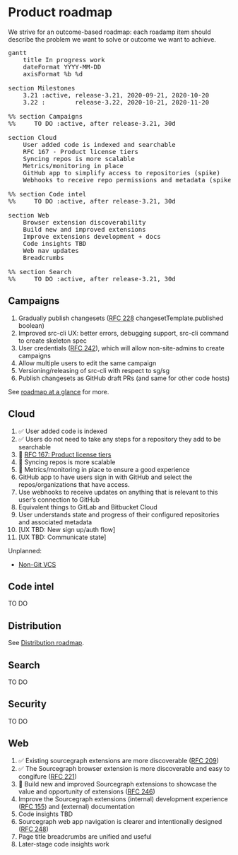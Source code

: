 # Product roadmap

We strive for an outcome-based roadmap: each roadamp item should describe the problem we want to solve or outcome we want to achieve.

<!-- Gantt chart syntax documentation: https://mermaid-js.github.io/mermaid/diagrams-and-syntax-and-examples/gantt.html -->

<pre class="mermaid" data-rendered-width="150%" data-scroll-right="50%">
gantt
    title In progress work
    dateFormat YYYY-MM-DD
    axisFormat %b %d

section Milestones
    3.21 :active, release-3.21, 2020-09-21, 2020-10-20
    3.22 :        release-3.22, 2020-10-21, 2020-11-20

%% section Campaigns
%%     TO DO :active, after release-3.21, 30d

section Cloud
    User added code is indexed and searchable                 :done,   2020-09-23, 2020-10-07
    RFC 167 - Product license tiers                           :active, 2020-10-07, 14d
    Syncing repos is more scalable                            :active, 2020-10-07, 14d
    Metrics/monitoring in place                               :active, 2020-10-07, 14d
    GitHub app to simplify access to repositories (spike)     :        2020-10-21, 2d
    Webhooks to receive repo permissions and metadata (spike) :        2020-10-21, 2d

%% section Code intel
%%     TO DO :active, after release-3.21, 30d

section Web
    Browser extension discoverability                         :done,    2020-09-28, 14d
    Build new and improved extensions                         :active,   2020-10-12, 14d
    Improve extensions development + docs                     :         2020-10-26, 14d
    Code insights TBD                                         :         2020-11-09, 14d
    Web nav updates                                           :         2020-11-09, 7d
    Breadcrumbs                                               :         2020-11-16, 7d

%% section Search
%%     TO DO :active, after release-3.21, 30d
</pre>

## Campaigns

1. Gradually publish changesets ([RFC 228](https://docs.google.com/document/d/1A-5cbYGz1p1UB1eAFsIgpK5XDkvS7ZNAVKMdtBm_WY0/edit?ts=5f48b4b2#heading=h.trqab8y0kufp) changesetTemplate.published boolean)
1. Improved src-cli UX: better errors, debugging support, src-cli command to create skeleton spec
1. User credentials ([RFC 242](https://docs.google.com/document/d/1SqoWWm1xs82QibrWwYsXmpmgweN6EpcKt1qXrRBjjlU/edit)), which will allow non-site-admins to create campaigns
1. Allow multiple users to edit the same campaign
1. Versioning/releasing of src-cli with respect to sg/sg
1. Publish changesets as GitHub draft PRs (and same for other code hosts)

See [roadmap at a glance](https://docs.google.com/document/d/1zRTfK6mENKicfLwDaWgLk1dBvQVKDg-J7pwjGg8tpps/edit#) for more.

## Cloud

1. ✅ User added code is indexed
1. ✅ Users do not need to take any steps for a repository they add to be searchable
1. 🔄 [RFC 167: Product license tiers](https://docs.google.com/document/d/1XozQ4JINJqirdaG-XqGtboT2-PlIXPyBn6EwV7Q3pWI/edit?ts=5f0811cf#heading=h.trqab8y0kufp)
1. 🔄 Syncing repos is more scalable
1. 🔄 Metrics/monitoring in place to ensure a good experience
1. GitHub app to have users sign in with GitHub and select the repos/organizations that have access.
1. Use webhooks to receive updates on anything that is relevant to this user’s connection to GitHub
1. Equivalent things to GitLab and Bitbucket Cloud
1. User understands state and progress of their configured repositories and associated metadata
1. [UX TBD: New sign up/auth flow]
1. [UX TBD: Communicate state]

Unplanned:

- [Non-Git VCS](https://docs.google.com/document/d/1Y2xYbckAz5jlBePER_BarypeDfP3mjjX9bBOZm3ALqY/edit#heading=h.m60esa7uysvx)

## Code intel

TO DO

## Distribution

See [Distribution roadmap](https://github.com/sourcegraph/about/pull/1104).

## Search

TO DO

## Security

TO DO

## Web

1. ✅ Existing sourcegraph extensions are more discoverable ([RFC 209](https://docs.google.com/document/d/1I5BMEGp3QuB81AjSzLCQwq_XJV1sXevlU0lpB4O1pj8/edit#))
1. ✅ The Sourcegraph browser extension is more discoverable and easy to congifure ([RFC 221](https://docs.google.com/document/d/19f4xleYBU1zZZdqMmXlLmFxeR-fwEpOwTOgViOFOnyo/edit))
1. 🔄 Build new and improved Sourcegraph extensions to showcase the value and opportunity of extensions ([RFC 246](https://docs.google.com/document/d/1HngEeLNAe7_QzVJr6UPi0Si4ZALqTzb7uonOxUiJP6g/edit))
1. Improve the Sourcegraph extensions (internal) development experience ([RFC 155](https://docs.google.com/document/d/1ikrUNVe3YVbR-JpegxhjrFdmRkTGzTLcOMkKHnOyjuE/edit)) and (external) documentation
1. Code insights TBD
1. Sourcegraph web app navigation is clearer and intentionally designed ([RFC 248](https://docs.google.com/document/d/1AEeCuXuYGlu2kU9HfTuh5rMuoL2ASxy-G4LFje_ySFE/edit?usp=drive_web&ouid=110069214620879702746))
1. Page title breadcrumbs are unified and useful 
1. Later-stage code insights work 

